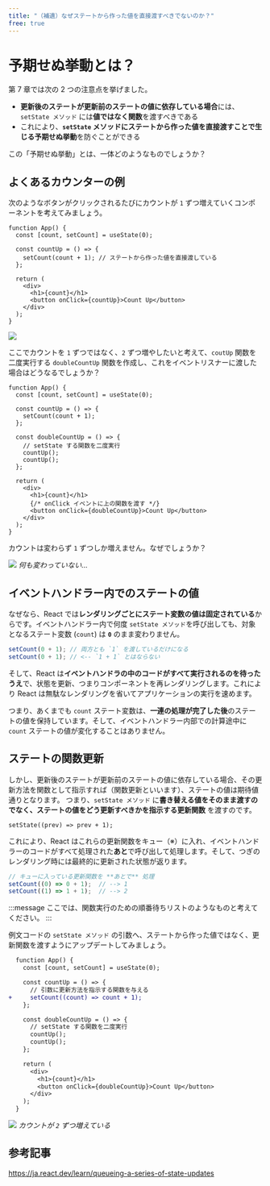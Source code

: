 ```yaml
---
title: "（補遺）なぜステートから作った値を直接渡すべきでないのか？"
free: true
---
```


# 予期せぬ挙動とは？

第 7 章では次の 2 つの注意点を挙げました。

- **更新後のステートが更新前のステートの値に依存している場合**には、`setState メソッド` には**値ではなく関数**を渡すべきである
- これにより、**`setState` メソッドにステートから作った値を直接渡すことで生じる予期せぬ挙動**を防ぐことができる

この「予期せぬ挙動」とは、一体どのようなものでしょうか？

## よくあるカウンターの例

次のようなボタンがクリックされるたびにカウントが `1` ずつ増えていくコンポーネントを考えてみましょう。

```tsx
function App() {
  const [count, setCount] = useState(0);

  const countUp = () => {
    setCount(count + 1); // ステートから作った値を直接渡している
  };

  return (
    <div>
      <h1>{count}</h1>
      <button onClick={countUp}>Count Up</button>
    </div>
  );
}
```

![](https://storage.googleapis.com/zenn-user-upload/17147284747d-20230323.gif)

ここでカウントを `1` ずつではなく、`2` ずつ増やしたいと考えて、`coutUp` 関数を二度実行する `doubleCountUp` 関数を作成し、これをイベントリスナーに渡した場合はどうなるでしょうか？

```tsx
function App() {
  const [count, setCount] = useState(0);

  const countUp = () => {
    setCount(count + 1);
  };

  const doubleCountUp = () => {
    // setState する関数を二度実行
    countUp();
    countUp();
  };

  return (
    <div>
      <h1>{count}</h1>
      {/* onClick イベントに上の関数を渡す */}
      <button onClick={doubleCountUp}>Count Up</button>
    </div>
  );
}
```

カウントは変わらず `1` ずつしか増えません。なぜでしょうか？

![](https://storage.googleapis.com/zenn-user-upload/17147284747d-20230323.gif)
_何も変わっていない..._

## イベントハンドラー内でのステートの値

なぜなら、React では**レンダリングごとにステート変数の値は固定されている**からです。イベントハンドラー内で何度 `setState メソッド`を呼び出しても、対象となるステート変数 (`count`) は **`0`** のまま変わりません。

```js
setCount(0 + 1); // 両方とも `1` を渡しているだけになる
setCount(0 + 1); // <-- `1 + 1` とはならない
```

そして、React は**イベントハンドラの中のコードがすべて実行されるのを待ったうえ**で、状態を更新、つまりコンポーネントを再レンダリングします。これにより React は無駄なレンダリングを省いてアプリケーションの実行を速めます。

つまり、あくまでも `count` ステート変数は、**一連の処理が完了した後**のステートの値を保持しています。そして、イベントハンドラー内部での計算途中に `count` ステートの値が変化することはありません。

## ステートの関数更新

しかし、更新後のステートが更新前のステートの値に依存している場合、その更新方法を関数として指示すれば（関数更新といいます）、ステートの値は期待値通りとなります。
つまり、`setState メソッド` に**書き替える値をそのまま渡すのでなく、ステートの値をどう更新すべきかを指示する更新関数** を渡すのです。

```jsx:例
setState((prev) => prev + 1);
```

これにより、React はこれらの更新関数をキュー（※）に入れ、イベントハンドラーのコードがすべて処理された**あと**で呼び出して処理します。そして、つぎのレンダリング時には最終的に更新された状態が返ります。

```js
// キューに入っている更新関数を **あとで** 処理
setCount((0) => 0 + 1);  // --> 1
setCount((1) => 1 + 1);  // --> 2
```

:::message
ここでは、関数実行のための順番待ちリストのようなものと考えてください。
:::

例文コードの `setState メソッド` の引数へ、ステートから作った値ではなく、更新関数を渡すようにアップデートしてみましょう。

```diff jsx
  function App() {
    const [count, setCount] = useState(0);

    const countUp = () => {
      // 引数に更新方法を指示する関数を与える
+     setCount((count) => count + 1);
    };

    const doubleCountUp = () => {
      // setState する関数を二度実行
      countUp();
      countUp();
    };

    return (
      <div>
        <h1>{count}</h1>
        <button onClick={doubleCountUp}>Count Up</button>
      </div>
    );
  }
```

![](https://storage.googleapis.com/zenn-user-upload/c79031cd7b7b-20230323.gif)
_カウントが `2` ずつ増えている_

## 参考記事

https://ja.react.dev/learn/queueing-a-series-of-state-updates
